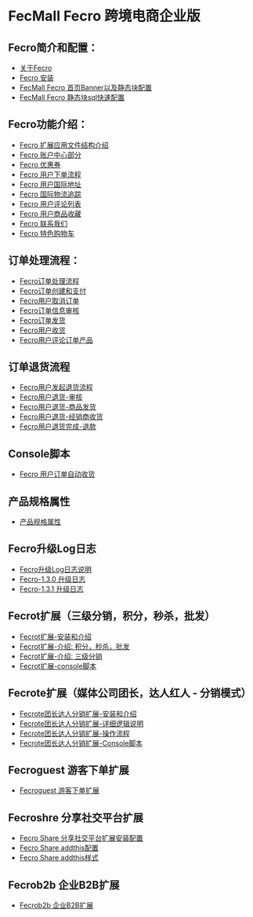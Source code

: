 FecMall Fecro 跨境电商企业版
===============================

Fecro简介和配置：
---------

*  [关于Fecro](fecmall-fecro-about.md)
*  [Fecro 安装](fecmall-fecro-install.md)
*  [FecMall Fecro 首页Banner以及静态块配置](fecmall-fecro-banner-config.md)
*  [FecMall Fecro 静态块sql快速配置](fecmall-fecro-config-sql.md)

Fecro功能介绍：
---------
*  [Fecro 扩展应用文件结构介绍](fecmall-fecro-addons-file.md)
*  [Fecro 账户中心部分](fecmall-fecro-account.md)
*  [Fecro 优惠券](fecmall-fecro-coupon.md)
*  [Fecro 用户下单流程](fecmall-fecro-order.md)
*  [Fecro 用户国际地址](fecmall-fecro-order-address.md)
*  [Fecro 国际物流追踪](fecmall-fecro-shipping-tracking.md)
*  [Fecro 用户评论列表](fecmall-fecro-review-list.md)
*  [Fecro 用户商品收藏](fecmall-fecro-favorite.md)
*  [Fecro 联系我们](fecmall-fecro-contacts.md)
*  [Fecro 特色购物车](fecmall-fecro-cart.md)

订单处理流程：
----------

*  [Fecro订单处理流程](fecmall-fecro-order-process.md)
*  [Fecro订单创建和支付](fecmall-fecro-order-create-and-payment.md)
*  [Fecro用户取消订单](fecmall-fecro-order-cancel.md)
*  [Fecro订单信息审核](fecmall-fecro-order-audit.md)
*  [Fecro订单发货](fecmall-fecro-order-dispatch.md)
*  [Fecro用户收货](fecmall-fecro-order-customer-received.md)
*  [Fecro用户评论订单产品](fecmall-fecro-order-customer-review.md)


订单退货流程
----------

*  [Fecro用户发起退货流程](fecmall-fecro-order-aftersale-request.md)
*  [Fecro用户退货-审核](fecmall-fecro-order-aftersale-audit.md)
*  [Fecro用户退货-商品发货](fecmall-fecro-order-aftersale-dispatch.md)
*  [Fecro用户退货-经销商收货](fecmall-fecro-order-aftersale-receive.md)
*  [Fecro用户退货完成-退款](fecmall-fecro-order-aftersale-refund.md)




Console脚本
----------
*  [Fecro 用户订单自动收货](fecmall-fecro-customer-order-auto-received.md)


产品规格属性
----------

*  [产品规格属性](fecmall-fecro-custom-option.md)


Fecro升级Log日志
----------

*  [Fecro升级Log日志说明](fecmall-fecro-upgrade-log.md)
*  [Fecro-1.3.0 升级日志](fecmall-fecro-upgrade-130.md)
*  [Fecro-1.3.1 升级日志](fecmall-fecro-upgrade-131.md)


Fecrot扩展（三级分销，积分，秒杀，批发）
----------

*  [Fecrot扩展-安装和介绍](fecmall-fecrot-about.md)
*  [Fecrot扩展-介绍: 积分，秒杀，批发](fecmall-fecrot-func-info.md)
*  [Fecrot扩展-介绍: 三级分销](fecmall-fecrot-func-distributor.md)
*  [Fecrot扩展-console脚本](fecmall-fecrot-func-console-script.md)

Fecrote扩展（媒体公司团长，达人红人 - 分销模式）
----------

*  [Fecrote团长达人分销扩展-安装和介绍](fecmall-fecrote-about.md)
*  [Fecrote团长达人分销扩展-详细逻辑说明](fecmall-fecrote-info.md)
*  [Fecrote团长达人分销扩展-操作流程](fecmall-fecrote-lc.md)
*  [Fecrote团长达人分销扩展-Console脚本](fecmall-fecrote-console-script.md)

Fecroguest 游客下单扩展
----------

*  [Fecroguest 游客下单扩展](fecmall-fecroguest-about.md)


Fecroshre 分享社交平台扩展
----------

*  [Fecro Share 分享社交平台扩展安装配置](fecmall-fecroshare-about.md)
*  [Fecro Share addthis配置](fecmall-fecroshare-addthis.md)
*  [Fecro Share addthis样式](fecmall-fecroshare-addthis-style.md)


Fecrob2b 企业B2B扩展
----------

*  [Fecrob2b 企业B2B扩展](fecmall-fecrob2b-b2b.md)












